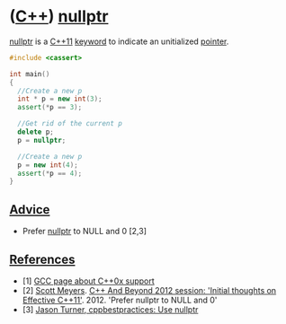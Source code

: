 # ([C++](Cpp.md)) [nullptr](CppNullptr.md)

[nullptr](CppNullptr.md) is a [C++11](Cpp11.md) [keyword](CppKeyword.md) to indicate an
unitialized [pointer](CppPointer.md).

```c++
#include <cassert>

int main()
{
  //Create a new p
  int * p = new int(3);
  assert(*p == 3);

  //Get rid of the current p
  delete p;
  p = nullptr;

  //Create a new p
  p = new int(4);
  assert(*p == 4);
}
```

## [Advice](CppAdvice.md)

 * Prefer [nullptr](CppNullptr.md) to NULL and 0 [2,3]

## [References](CppReferences.md)

 * [1] [GCC page about C++0x support](http://gcc.gnu.org/projects/cxx0x.html)
 * [2] [Scott Meyers](CppScottMeyers.md). [C++ And Beyond 2012 session: 'Initial thoughts on Effective C++11'](http://cppandbeyond.com/2012/04/16/session-topic-initial-thoughts-on-effective-c11). 2012. 'Prefer nullptr to NULL and 0'
 * [3] [Jason Turner, cppbestpractices: Use nullptr](https://github.com/lefticus/cppbestpractices/blob/master/03-Style.md#use-nullptr)
